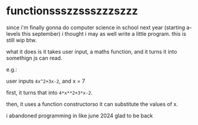 # functionssszzssszzzszzz

since i'm finally gonna do computer science in school next year (starting a-levels this september) i thought i may as well write a little program. this is still wip btw.

what it does is it takes user input, a maths function, and it turns it into somethign js can read.

e.g.:

user inputs `4x^2+3x-2`, and x = 7

first, it turns that into `4*x**2+3*x-2`<!--, extra brackets to enhance readability: `4*(x**2)+3*(x)-2`-->.

then, it uses a function constructorso it can substitute the values of x.

i abandoned programming in like june 2024 glad to be back
